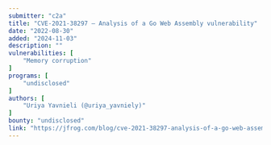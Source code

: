 ```yaml
---
submitter: "c2a"
title: "CVE-2021-38297 – Analysis of a Go Web Assembly vulnerability"
date: "2022-08-30"
added: "2024-11-03"
description: ""
vulnerabilities: [
    "Memory corruption"
]
programs: [
    "undisclosed"
]
authors: [
    "Uriya Yavnieli (@uriya_yavniely)"
]
bounty: "undisclosed"
link: "https://jfrog.com/blog/cve-2021-38297-analysis-of-a-go-web-assembly-vulnerability/"
---
```





